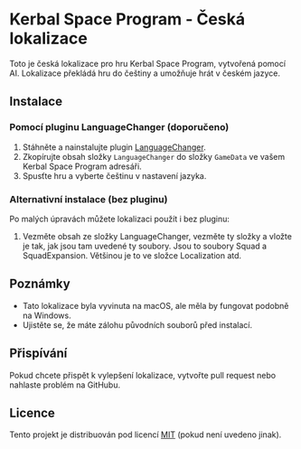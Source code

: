 # Kerbal Space Program - Česká lokalizace

Toto je česká lokalizace pro hru Kerbal Space Program, vytvořená pomocí AI. Lokalizace překládá hru do češtiny a umožňuje hrát v českém jazyce.

## Instalace

### Pomocí pluginu LanguageChanger (doporučeno)
1. Stáhněte a nainstalujte plugin [LanguageChanger](https://github.com/averageksp/LanguageChanger).
2. Zkopírujte obsah složky `LanguageChanger` do složky `GameData` ve vašem Kerbal Space Program adresáři.
3. Spusťte hru a vyberte češtinu v nastavení jazyka.

### Alternativní instalace (bez pluginu)
Po malých úpravách můžete lokalizaci použít i bez pluginu:
1. Vezměte obsah ze složky LanguageChanger, vezměte ty složky a vložte je tak, jak jsou tam uvedené ty soubory. Jsou to soubory Squad a SquadExpansion. Většinou je to ve složce Localization atd.

## Poznámky
- Tato lokalizace byla vyvinuta na macOS, ale měla by fungovat podobně na Windows.
- Ujistěte se, že máte zálohu původních souborů před instalací.

## Přispívání
Pokud chcete přispět k vylepšení lokalizace, vytvořte pull request nebo nahlaste problém na GitHubu.

## Licence
Tento projekt je distribuován pod licencí [MIT](LICENSE) (pokud není uvedeno jinak).
